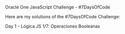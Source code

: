 Oracle One JavaScript Challenge - #7DaysOfCode 

Here are my solutions of the #7DaysOfCode Challenge:

Day 1 - Lógica JS 1/7: Operaciones Booleanas
